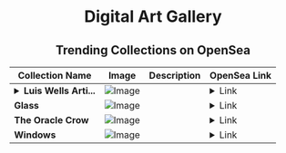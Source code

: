 <div align="center">

# Digital Art Gallery

## Trending Collections on OpenSea

| Collection Name                       | Image                                                                                     | Description                       | OpenSea Link                                                                                          |
|---------------------------------------|-------------------------------------------------------------------------------------------|-----------------------------------|--------------------------------------------------------------------------------------------------------|
| **<details><summary>Luis Wells Arti...</summary>Luis Wells Artista - Informalismo</details>** | ![Image](https://i.seadn.io/s/raw/files/4472eac7cf350d426dfc07928fd0e0d0.jpg?w=500&auto=format?w=200&auto=format) |  | <details><summary>Link</summary>[Luis Wells Artista - Informalismo](https://opensea.io/collection/luis-wells-artista-informalismo)</details> |
| **Glass** | ![Image](https://i.seadn.io/s/raw/files/e8e0ec91c21aa9558236c6c408ca76c2.jpg?w=500&auto=format?w=200&auto=format) |  | <details><summary>Link</summary>[Glass](https://opensea.io/collection/glass-142)</details> |
| **The Oracle Crow** | ![Image](https://i.seadn.io/s/raw/files/26897aee5354ce9a6dad574b7ffc9f2d.jpg?w=500&auto=format?w=200&auto=format) |  | <details><summary>Link</summary>[The Oracle Crow](https://opensea.io/collection/the-oracle-crow)</details> |
| **Windows** | ![Image](https://i.seadn.io/s/raw/files/8c2daff0e9d0b6221a15e8d441aeffe8.jpg?w=500&auto=format?w=200&auto=format) |  | <details><summary>Link</summary>[Windows](https://opensea.io/collection/windows-105)</details> |

</div>